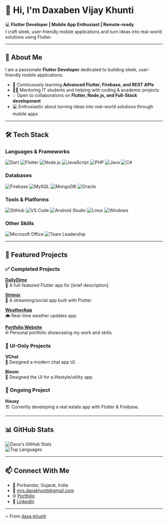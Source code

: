 # 👋 Hi, I'm Daxaben Vijay Khunti

💻 **Flutter Developer | Mobile App Enthusiast | Remote-ready**  
I craft sleek, user-friendly mobile applications and turn ideas into real-world solutions using Flutter.  

---

## 🚀 About Me
I am a passionate **Flutter Developer** dedicated to building sleek, user-friendly mobile applications.  
- 🌱 Continuously learning **Advanced Flutter, Firebase, and REST APIs**  
- 👩‍🏫 Mentoring IT students and helping with coding & academic projects  
- 💡 Open to collaborations on **Flutter, Node.js, and Full-Stack development**  
- 💻 Enthusiastic about turning ideas into real-world solutions through mobile apps


---

## 🛠 Tech Stack

### Languages & Frameworks
![Dart](https://img.shields.io/badge/Dart-0175C2?style=for-the-badge&logo=dart&logoColor=white)
![Flutter](https://img.shields.io/badge/Flutter-02569B?style=for-the-badge&logo=flutter&logoColor=white)
![Node.js](https://img.shields.io/badge/Node.js-339933?style=for-the-badge&logo=node.js&logoColor=white)
![JavaScript](https://img.shields.io/badge/JavaScript-F7DF1E?style=for-the-badge&logo=javascript&logoColor=black)
![PHP](https://img.shields.io/badge/PHP-777BB4?style=for-the-badge&logo=php&logoColor=white)
![Java](https://img.shields.io/badge/Java-007396?style=for-the-badge&logo=java&logoColor=white)
![C#](https://img.shields.io/badge/C%23-239120?style=for-the-badge&logo=c-sharp&logoColor=white)

### Databases
![Firebase](https://img.shields.io/badge/Firebase-FFCA28?style=for-the-badge&logo=firebase&logoColor=black)
![MySQL](https://img.shields.io/badge/MySQL-4479A1?style=for-the-badge&logo=mysql&logoColor=white)
![MongoDB](https://img.shields.io/badge/MongoDB-47A248?style=for-the-badge&logo=mongodb&logoColor=white)
![Oracle](https://img.shields.io/badge/Oracle-F80000?style=for-the-badge&logo=oracle&logoColor=white)

### Tools & Platforms
![GitHub](https://img.shields.io/badge/GitHub-181717?style=for-the-badge&logo=github&logoColor=white)
![VS Code](https://img.shields.io/badge/VS%20Code-007ACC?style=for-the-badge&logo=visual-studio-code&logoColor=white)
![Android Studio](https://img.shields.io/badge/Android%20Studio-3DDC84?style=for-the-badge&logo=android-studio&logoColor=white)
![Linux](https://img.shields.io/badge/Linux-FCC624?style=for-the-badge&logo=linux&logoColor=black)
![Windows](https://img.shields.io/badge/Windows-0078D6?style=for-the-badge&logo=windows&logoColor=white)

### Other Skills
![Microsoft Office](https://img.shields.io/badge/Microsoft_Office-D83B01?style=for-the-badge&logo=microsoft-office&logoColor=white)
![Team Leadership](https://img.shields.io/badge/Team_Leadership-4CAF50?style=for-the-badge&logo=adobe-illustrator&logoColor=white)


---

## 📂 Featured Projects

### ✅ Completed Projects

**[DailyDime](https://github.com/daxa-khunti/DailyDime)**  
📱 A full-featured Flutter app for [brief description].  

**[Strimix](https://github.com/daxa-khunti/Strimix)**  
📱 A streaming/social app built with Flutter.  

**[WeatherApp](https://github.com/daxa-khunti/weatherApp)**  
🌦 Real-time weather updates app.  

**[Portfolio Website](https://github.com/daxa-khunti/portfolio)**  
🌐 Personal portfolio showcasing my work and skills.  

### 🎨 UI-Only Projects

**VChat**  
🎨 Designed a modern chat app UI.  

**Bloom**  
🎨 Designed the UI for a lifestyle/utility app.  

### 🚧 Ongoing Project

**Housy**  
🏗 Currently developing a real estate app with Flutter & Firebase.  


---

## 📊 GitHub Stats
![Daxa's GitHub Stats](https://github-readme-stats.vercel.app/api?username=daxa-khunti&show_icons=true&theme=tokyonight)  
![Top Languages](https://github-readme-stats.vercel.app/api/top-langs/?username=daxa-khunti&layout=compact&theme=tokyonight)

---

## 📫 Connect With Me
- 📍 Porbandar, Gujarat, India  
- 📧 [mrs.daxakhunti@gmail.com](mailto:mrs.daxakhunti@gmail.com)  
- 🌐 [Portfolio](https://daxa-khunti.web.app)  
- 💼 [LinkedIn](https://www.linkedin.com/in/daksha-khunti-94a822378/)  

---

⭐️ From [daxa-khunti](https://github.com/daxa-khunti)
